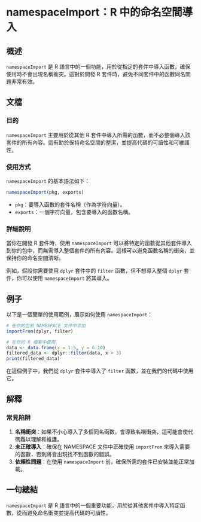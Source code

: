 <!--
Meta Description: # namespaceImport：R 中的命名空間導入 ## 概述 `namespaceImport` 是 R 語言中的一個功能，用於從指定的套件中導入函數，確保使用時不會出現名稱衝突。這對於開發 R 套件時，避免不同套件中的函數同名問題非常有效。 ## 文檔 ### 目的 `namespaceI...
Meta Keywords: namespaceimport, dplyr, filter, data, 套件時
-->

# namespaceImport：R 中的命名空間導入

## 概述
`namespaceImport` 是 R 語言中的一個功能，用於從指定的套件中導入函數，確保使用時不會出現名稱衝突。這對於開發 R 套件時，避免不同套件中的函數同名問題非常有效。

## 文檔
### 目的
`namespaceImport` 主要用於從其他 R 套件中導入所需的函數，而不必整個導入該套件的所有內容。這有助於保持命名空間的整潔，並提高代碼的可讀性和可維護性。

### 使用方式
`namespaceImport` 的基本語法如下：

```r
namespaceImport(pkg, exports)
```

- `pkg`：要導入函數的套件名稱（作為字符向量）。
- `exports`：一個字符向量，包含要導入的函數名稱。

### 詳細說明
當你在開發 R 套件時，使用 `namespaceImport` 可以將特定的函數從其他套件導入到你的包中，而無需導入整個套件的所有內容。這樣可以避免函數名稱的衝突，並保持你的命名空間清晰。

例如，假設你需要使用 `dplyr` 套件中的 `filter` 函數，但不想導入整個 `dplyr` 套件，你可以使用 `namespaceImport` 將其導入。

## 例子
以下是一個簡單的使用範例，展示如何使用 `namespaceImport`：

```r
# 在你的包的 NAMESPACE 文件中添加
importFrom(dplyr, filter)

# 在你的 R 檔案中使用
data <- data.frame(x = 1:5, y = 6:10)
filtered_data <- dplyr::filter(data, x > 3)
print(filtered_data)
```

在這個例子中，我們從 `dplyr` 套件中導入了 `filter` 函數，並在我們的代碼中使用它。

## 解釋
### 常見陷阱
1. **名稱衝突**：如果不小心導入了多個同名函數，會導致名稱衝突，這可能會使代碼難以理解和維護。
2. **未正確導入**：確保在 NAMESPACE 文件中正確使用 `importFrom` 來導入需要的函數，否則將會出現找不到函數的錯誤。
3. **依賴性問題**：在使用 `namespaceImport` 前，確保所需的套件已安裝並能正常加載。

## 一句總結
`namespaceImport` 是 R 語言中的一個重要功能，用於從其他套件中導入特定函數，從而避免命名衝突並提高代碼的可讀性。